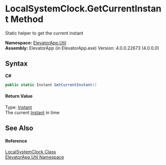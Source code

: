 # LocalSystemClock.GetCurrentInstant Method 
 

Static helper to get the current instant

**Namespace:**&nbsp;<a href="N_ElevatorApp_Util">ElevatorApp.Util</a><br />**Assembly:**&nbsp;ElevatorApp (in ElevatorApp.exe) Version: 4.0.0.22673 (4.0.0.0)

## Syntax

**C#**<br />
``` C#
public static Instant GetCurrentInstant()
```


#### Return Value
Type: <a href="T_NodaTime_Instant">Instant</a><br />The current <a href="T_NodaTime_Instant">Instant</a> in time

## See Also


#### Reference
<a href="T_ElevatorApp_Util_LocalSystemClock">LocalSystemClock Class</a><br /><a href="N_ElevatorApp_Util">ElevatorApp.Util Namespace</a><br />